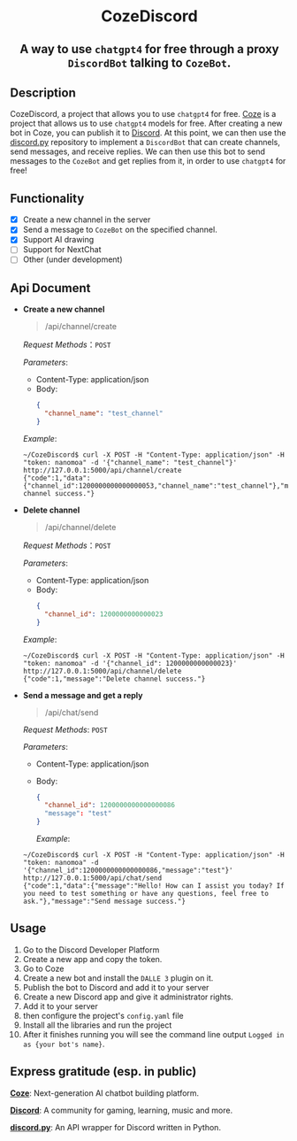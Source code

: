 <div align="center">

# CozeDiscord

A way to use `chatgpt4` for free through a proxy `DiscordBot` talking to `CozeBot`.
---

</div>

## Description

CozeDiscord, a project that allows you to use `chatgpt4` for free. [Coze](https://coze.com/) is a project that allows us to use `chatgpt4` models for free. After creating a new bot in Coze, you can publish it to [Discord](https://discord.com/). At this point, we can then use the [discord.py](https://github.com/Rapptz/discord.py) repository to implement a `DiscordBot` that can create channels, send messages, and receive replies. We can then use this bot to send messages to the `CozeBot` and get replies from it, in order to use `chatgpt4` for free!

## Functionality

- [x] Create a new channel in the server
- [x] Send a message to `CozeBot` on the specified channel.
- [x] Support AI drawing
- [ ] Support for NextChat 
- [ ] Other (under development)

## Api Document

- **Create a new channel**
  > /api/channel/create
  
  _Request Methods_：`POST`

  _Parameters_:
  - Content-Type: application/json
  - Body:
    ```json
    {
      "channel_name": "test_channel"
    }
    ```

  _Example_:
  ```
  ~/CozeDiscord$ curl -X POST -H "Content-Type: application/json" -H "token: nanomoa" -d '{"channel_name": "test_channel"}' http://127.0.0.1:5000/api/channel/create
  {"code":1,"data":{"channel_id":1200000000000000053,"channel_name":"test_channel"},"message":"Create channel success."}
  ```

- **Delete channel**
  > /api/channel/delete
  
  _Request Methods_：`POST`

  _Parameters_:
  - Content-Type: application/json
  - Body:
    ```json
    {
      "channel_id": 1200000000000023
    }
    ```

  _Example_:
  ```
  ~/CozeDiscord$ curl -X POST -H "Content-Type: application/json" -H "token: nanomoa" -d '{"channel_id": 1200000000000023}' http://127.0.0.1:5000/api/channel/delete
  {"code":1,"message":"Delete channel success."}
  ```
  
- **Send a message and get a reply**
  > /api/chat/send
  
  _Request Methods_: `POST`

  _Parameters_:
  - Content-Type: application/json
  - Body:
    ```json
    {
      "channel_id": 1200000000000000086
      "message": "test"
    }
    ```

      _Example_:
  ```
  ~/CozeDiscord$ curl -X POST -H "Content-Type: application/json" -H "token: nanomoa" -d '{"channel_id":1200000000000000086,"message":"test"}' http://127.0.0.1:5000/api/chat/send
  {"code":1,"data":{"message":"Hello! How can I assist you today? If you need to test something or have any questions, feel free to ask."},"message":"Send message success."}
  ```

## Usage

1. Go to the Discord Developer Platform
2. Create a new app and copy the token.
3. Go to Coze
4. Create a new bot and install the `DALLE 3` plugin on it.
5. Publish the bot to Discord and add it to your server
6. Create a new Discord app and give it administrator rights.
7. Add it to your server
8. then configure the project's `config.yaml` file
9. Install all the libraries and run the project
10. After it finishes running you will see the command line output `Logged in as {your bot's name}`.

## Express gratitude (esp. in public)

**[Coze](https://coze.com/)**: Next-generation AI chatbot building platform.

**[Discord](https://discord.com/)**: A community for gaming, learning, music and more.

**[discord.py](https://github.com/Rapptz/discord.py)**: An API wrapper for Discord written in Python.
